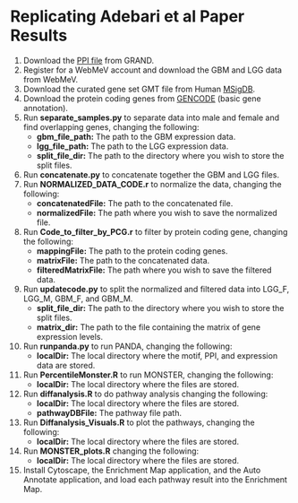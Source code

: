 # Replicating Adebari et al Paper Results

1.  Download the [PPI file](https://granddb.s3.amazonaws.com/tissues/ppi/tissues_ppi.txt) from GRAND.
2.  Register for a WebMeV account and download the GBM and LGG data from WebMeV.
3.  Download the curated gene set GMT file from Human [MSigDB](https://www.gsea-msigdb.org/gsea/msigdb/collections.jsp).
4.  Download the protein coding genes from [GENCODE](https://www.gencodegenes.org/human/) (basic gene annotation).
5.  Run **separate_samples.py** to separate data into male and female and find overlapping genes, changing the following:
    -  **gbm_file_path:** The path to the GBM expression data.
    -  **lgg_file_path:** The path to the LGG expression data.
    - **split_file_dir:** The path to the directory where you wish to store the split files.
6.  Run **concatenate.py** to concatenate together the GBM and LGG files.
7.  Run **NORMALIZED_DATA_CODE.r** to normalize the data, changing the following:
    -  **concatenatedFile:** The path to the concatenated file.
    -  **normalizedFile:** The path where you wish to save the normalized file.
8.  Run **Code_to_filter_by_PCG.r** to filter by protein coding gene, changing the following:
    -  **mappingFile:** The path to the protein coding genes.
    -  **matrixFile:** The path to the concatenated data.
    -  **filteredMatrixFile:** The path where you wish to save the filtered data.
9.  Run **updatecode.py** to split the normalized and filtered data into LGG_F, LGG_M, GBM_F, and GBM_M.
    -  **split_file_dir:** The path to the directory where you wish to store the split files.
    -  **matrix_dir:** The path to the file containing the matrix of gene expression levels.
10.  Run **runpanda.py** to run PANDA, changing the following:
     -  **localDir:** The local directory where the motif, PPI, and expression data are stored.
11.  Run **PercentileMonster.R** to run MONSTER, changing the following:
     -  **localDir:** The local directory where the files are stored.
12.  Run **diffanalysis.R** to do pathway analysis changing the following:
     -  **localDir:** The local directory where the files are stored.
     -  **pathwayDBFile:** The pathway file path.
13.  Run **Diffanalysis_Visuals.R** to plot the pathways, changing the following:
     -  **localDir:** The local directory where the files are stored.
14.  Run **MONSTER_plots.R** changing the following:
     -  **localDir:** The local directory where the files are stored.
15. Install Cytoscape, the Enrichment Map application, and the Auto Annotate application, and load each pathway result into the Enrichment Map.